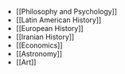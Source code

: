 
- [[Philosophy and Psychology]]
- [[Latin American History]]
- [[European History]]
- [[Iranian History]]
- [[Economics]]
- [[Astronomy]]
- [[Art]]
